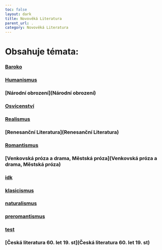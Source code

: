 ```yaml
---
toc: false
layout: dark
title: Novověká Literatura 
parent_url: . 
category: Novověká Literatura 
---
```


# Obsahuje témata: 

### [Baroko](Baroko) 

### [Humanismus](Humanismus) 

### [Národní obrození](Národní obrození) 

### [Osvícenství](Osvícenství) 

### [Realismus](Realismus) 

### [Renesanční Literatura](Renesanční Literatura) 

### [Romantismus](Romantismus) 

### [Venkovská próza a drama, Městská próza](Venkovská próza a drama, Městská próza) 

### [idk](idk) 

### [klasicismus](klasicismus) 

### [naturalismus](naturalismus) 

### [preromantismus](preromantismus) 

### [test](test) 

### [Česká literatura 60. let 19. st](Česká literatura 60. let 19. st) 

